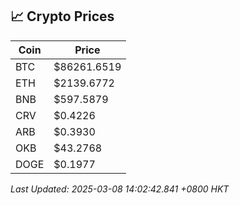## 📈 Crypto Prices

| Coin | Price |
| ---- | ----- |
| BTC | $86261.6519 |
| ETH | $2139.6772 |
| BNB | $597.5879 |
| CRV | $0.4226 |
| ARB | $0.3930 |
| OKB | $43.2768 |
| DOGE | $0.1977 |

_Last Updated: 2025-03-08 14:02:42.841 +0800 HKT_